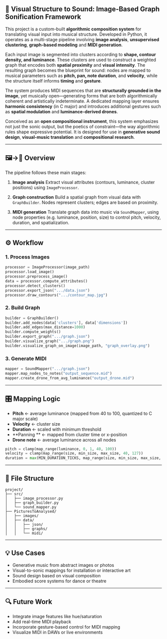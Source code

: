 

## 🎼 Visual Structure to Sound: Image-Based Graph Sonification Framework

This project is a custom-built **algorithmic composition system** for translating visual input into musical structure. Developed in Python, it operates as a multi-stage pipeline involving **image analysis**, **unsupervised clustering**, **graph-based modeling** and **MIDI generation**.

Each input image is segmented into clusters according to **shape, contour density, and luminance**. These clusters are used to construct a weighted graph that encodes both **spatial proximity** and **visual intensity**. The resulting graph becomes the blueprint for sound: nodes are mapped to musical parameters such as **pitch, pan, note duration**, and **velocity**, while the structure itself informs **timing** and **gesture**.

The system produces MIDI sequences that are **structurally grounded in the image**, yet musically open—generating forms that are both algorithmically coherent and artistically indeterminate. A dedicated mapping layer ensures **harmonic consistency** (in C major) and introduces additional gestures such as **spatial modulation** and **luminance-derived drones**.

Conceived as an **open compositional instrument**, this system emphasizes not just the sonic output, but the poetics of constraint—the way algorithmic rules shape expressive potential. It is designed for use in **generative sound design**, **visual-music translation** and **compositional research**.


---


## 🖼️→🎵 Overview

The pipeline follows these main stages:

1. **Image analysis**
   Extract visual attributes (contours, luminance, cluster positions) using `ImageProcessor`.

2. **Graph construction**
   Build a spatial graph from visual data with `GraphBuilder`. Nodes represent clusters; edges are based on proximity.

3. **MIDI generation**
   Translate graph data into music via `SoundMapper`, using node properties (e.g. luminance, position, size) to control pitch, velocity, duration, and spatialization.

---

## ⚙️ Workflow

### 1. Process Images

```python
processor = ImageProcessor(image_path)
processor.load_image()
processor.preprocess_image()
data = processor.compute_attributes()
processor.detect_clusters()
processor.export_json(".../data.json")
processor.draw_contours(".../contour_map.jpg")
```

### 2. Build Graph

```python
builder = GraphBuilder()
builder.add_nodes(data['clusters'], data['dimensions'])
builder.add_edges(max_distance=1000)
builder.compute_weights()
builder.export_graph(".../graph.json")
builder.visualize_graph(".../graph.png")
builder.visualize_graph_on_image(image_path, "graph_overlay.png")
```

### 3. Generate MIDI

```python
mapper = SoundMapper(".../graph.json")
mapper.map_nodes_to_notes("output_sequence.mid")
mapper.create_drone_from_avg_luminance("output_drone.mid")
```

---

## 🎛️ Mapping Logic

* **Pitch** ← average luminance (mapped from 40 to 100, quantized to C major scale)
* **Velocity** ← cluster size
* **Duration** ← scaled with minimum threshold
* **Panning ** ← mapped from cluster time or x-position
* **Drone note** ← average luminance across all nodes

```python
pitch = clamp(map_range(luminance, 0, 1, 40, 100))
velocity = clamp(map_range(size, min_size, max_size, 40, 127))
duration = max(MIN_DURATION_TICKS, map_range(size, min_size, max_size, 240, 14400))
```

---

## 📁 File Structure

```
project/
├── src/
│   ├── image_processor.py
│   ├── graph_builder.py
│   └── sound_mapper.py
├── PicturesToAnalysed/
│   ├── images/
│   ├── data/
│   │   ├── json/
│   │   ├── graphs/
│   │   └── midi/
```

---

## 💡 Use Cases

* Generative music from abstract images or photos
* Visual-to-sonic mappings for installation or interactive art
* Sound design based on visual composition
* Embodied score systems for dance or theatre

---

## 🔍 Future Work

* Integrate image features like hue/saturation
* Add real-time MIDI playback
* Incorporate gesture-based control for MIDI mapping
* Visualize MIDI in DAWs or live environments

